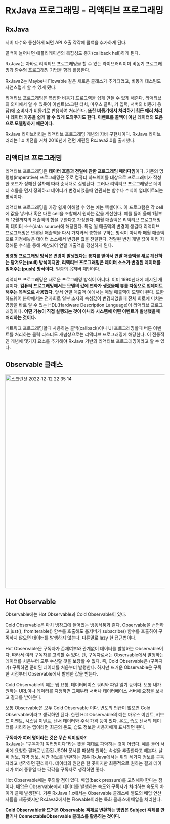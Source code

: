 # RxJava 프로그래밍 - 리액티브 프로그래밍

## RxJava
서버 다수와 통신하게 되면 API 호출 각각에 콜백을 추가하게 된다.

콜백이 늘어나면 애플리케이션의 복잡성도 증가(callback hell)하게 된다.

RxJava는 자바로 리액티브 프로그래밍을 할 수 있는 라이브러리이며 비동기 프로그래밍과 함수형 프로그래밍 기법을 함께 활용한다.

RxJava2는 Maybe나 Flowable 같은 새로운 클래스가 추가되었고, 비동기 테스팅도 자연스럽게 할 수 있게 됐다.

리액티브 프로그래밍은 복잡한 비동기 프로그램을 쉽게 만들 수 있게 해준다. 리액티브의 의미에서 알 수 있듯이 이벤트(스크린 터치, 마우스 클릭, 키 입력, 서버의 비동기 응답)에
소비자가 비동기로 반응하여 처리한다. **또한 비동기에서 처리하기 힘든 에러 처리나 데이터 가공을 쉽게 할 수 있게 도와주기도 한다. 이벤트를 콜백이 아닌 데이터의 모음으로 모델링하기 때문이다.**

RxJava 라이브러리는 리액티브 프로그래밍 개념의 자바 구현체이다. RxJava 라이브러리는 1.x 버전을 거쳐 2016년에 전면 개편된 RxJava2.0을 출시했다.

## 리액티브 프로그래밍
리액티브 프로그래밍은 **데이터 흐름과 전달에 관한 프로그래밍 패러다임**이다. 기존의 명령형(imperative) 프로그래밍은 주로 컴퓨터 하드웨어를 대상으로 프로그래머가 작성한 코드가 정해진 절차에 따라 순서대로 실행된다. 그러나 리액티브 프로그래밍은 데이터 흐름을 먼저 정의하고 데이터가 변경되었을때 연관되는 함수나 수식이 업데이트되는 방식이다.

리액티브 프로그래밍을 가장 쉽게 이해할 수 있는 예는 엑셀이다. 이 프로그램은 각 cell에 값을 넣거나 혹은 다른 cell을 조합해서 원하는 값을 계산한다. 예를 들어 올해 1월부터 12월까지의 매출액의 합을 구한다고 가정한다. 매월 매출액은 리액티브 프로그래밍의 데이터 소스(data source)에 해당한다. 특정 월 매출액의 변경이 생길때 리액티브 프로그래밍은 변경된 매출액을 다시 가져와서 총합을 구하는 방식이 아니라 매월 매출액으로 지정해놓은 데이터 소스에서 변경된 값을 전달한다. 전달된 변경 개별 값이 미리 지정해둔 수식을 통해 계산되어 연말 매출액을 갱신하게 된다.

**명령형 프로그래밍 방식은 변경이 발생했다는 통지를 받아서 연말 매출액을 새로 계산하는 당겨오는(pull) 방식이지만, 리액티브 프로그래밍은 데이터 소스가 변경된 데이터를 밀어주는(push) 방식이다.** 일종의 옵저버 패턴이다.

리액티브 프로그래밍은 새로운 프로그래밍 방식이 아니다. 이미 1990년대에 제시된 개념이다. **컴퓨터 프로그래밍에서는 모델의 값에 변화가 생겼을때 뷰를 자동으로 업데이트해주는 목적으로 사용했다.** 앞서 연말 매출액 예에서는 매월 매출액이 모델이 된다. 또한 하드웨어 분야에서는 전자회로 일부 소자의 속성값이 변경되었을때 전체 회로에 미치는 영향을 바로 알 수 있는 HDL(Hardware Description Language)이 리액티브 프로그래밍이다. **어떤 기능이 직접 실행되는 것이 아니라 시스템에 어떤 이벤트가 발생했을때 처리하는 것이다.**

네트워크 프로그래밍할때 사용하는 콜백(callback)이나 UI 프로그래밍할때 버튼 이벤트를 처리하는 클릭 리스너도 개념상으로는 리액티브 프로그래밍에 해당한다. 이 전통적인 개념에 몇가지 요소를 추가해야 RxJava 기반의 리액티브 프로그래밍이라고 할 수 있다.

## Observable 클래스
<img width="675" alt="스크린샷 2022-12-12 22 35 14" src="https://user-images.githubusercontent.com/14847562/207060926-ab218d41-2ee0-4013-b4e1-ce8cb0d48041.png">

## Hot Observable
Observable에는 Hot Observable과 Cold Observable이 있다. 

Cold Observable은 마치 냉장고에 들어있는 냉동식품과 같다. Observable을 선언하고 just(), fromIterable() 함수를 호출해도 옵저버가 subscribe() 함수를 호출하여 구독하지 않으면 데이터를 발행하지 않는다. 다른말로 lazy 한 접근법이다.

Hot Observable은 구독자가 존재여부와 관계없이 데이터를 발행하는 Observable이다. 따라서 여러 구독자를 고려할 수 있다. 단, 구독자로서는 Observable에서 발행하는 데이터를 처음부터 모두 수신할 것을 보장할 수 없다. 즉, Cold Observable은 (구독자가) 구독하면 준비된 데이터를 처음부터 발행한다. 하지만 뜨거운 Observable은 구독한 시점부터 Observable에서 발행한 값을 받는다.

Cold Observable의 예는 웹 요청, 데이터베이스 쿼리와 파일 읽기 등이다. 보통 내가 원하는 URL이나 데이터를 지정하면 그때부터 서버나 데이터베이스 서버에 요청을 보내고 결과를 받아온다.

보통 Observable은 모두 Cold Observable 이다. 변도의 언급이 없으면 Cold Observable이라고 생각하면 된다. 한편 Hot Observable의 예는 마우스 이벤트, 키보드 이벤트, 시스템 이벤트, 센서 데이터와 주식 가격 등이 있다. 온도, 습도 센서의 데이터를 처리하는 앱이라면 최근의 온도, 습도 정보만 사용자에게 표시하면 된다.

**구독자가 여러 명이라는 것은 무슨 의미일까?**<br>
RxJava는 "구독자가 여러명이다"라는 뜻을 제대로 파악하는 것이 어렵다. 예를 들어 서버에 요청한 결과로 반환된 JSON 문서를 파싱해 원하는 속성을 추출한다고 해본다. 날씨 정보, 지역 정보, 시간 정보를 반환하는 경우 RxJava에서는 위의 세가지 정보를 구독자라고 생각하면 편리하다. 데이터의 원천은 한 곳이지만 최종적으로 원하는 결과 데이터가 여러 종류일 때는 각각을 구독자로 생각하면 좋다.

Hot Observable에는 주의할 점이 있다. 배압(back pressure)를 고려해야 한다는 점이다. 배압은 Observable에서 데이터를 발행하는 속도와 구독자가 처리하는 속도의 차이가 클때 발생한다. 기존 RxJava 1.x에서는 Observable 클래스에 별도의 배압 연산자들을 제공했지만 RxJava2에서는 Flowable이라는 특화 클래스에 배압을 처리한다.

**Cold Observable을 뜨거운 Observable 객체로 변환하는 방법은 Subject 객체를 만들거나 ConnectableObservable 클래스를 활용하는 것이다.**


